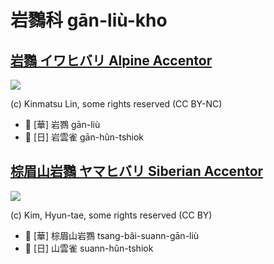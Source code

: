 # 岩鷚科 gān-liù-kho

## [岩鷚 イワヒバリ Alpine Accentor](https://ebird.org/species/alpacc1)

![](https://inaturalist-open-data.s3.amazonaws.com/photos/43962743/medium.jpg)

(c) Kinmatsu Lin, some rights reserved (CC BY-NC)

- 🎯 [華] 岩鷚 gān-liù
- 🎯 [日] 岩雲雀 gān-hûn-tshiok

## [棕眉山岩鷚 ヤマヒバリ Siberian Accentor](https://ebird.org/species/sibacc)

![](https://inaturalist-open-data.s3.amazonaws.com/photos/2743860/medium.jpg)

(c) Kim, Hyun-tae, some rights reserved (CC BY)

- 🎯 [華] 棕眉山岩鷚 tsang-bâi-suann-gān-liù
- 🎯 [日] 山雲雀 suann-hûn-tshiok
